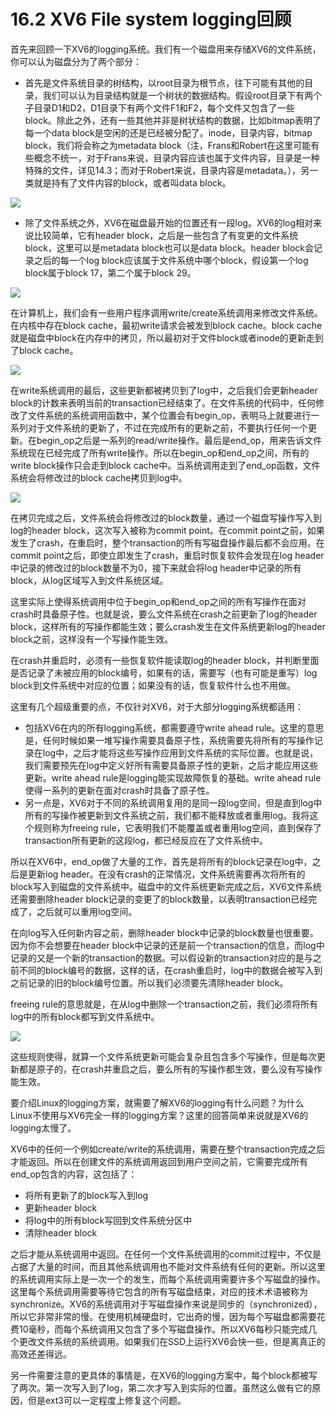 # 16.2 XV6 File system logging回顾

首先来回顾一下XV6的logging系统。我们有一个磁盘用来存储XV6的文件系统，你可以认为磁盘分为了两个部分：

* 首先是文件系统目录的树结构，以root目录为根节点，往下可能有其他的目录，我们可以认为目录结构就是一个树状的数据结构。假设root目录下有两个子目录D1和D2，D1目录下有两个文件F1和F2，每个文件又包含了一些block。除此之外，还有一些其他并非是树状结构的数据，比如bitmap表明了每一个data block是空闲的还是已经被分配了。inode，目录内容，bitmap block，我们将会称之为metadata block（注，Frans和Robert在这里可能有些概念不统一，对于Frans来说，目录内容应该也属于文件内容，目录是一种特殊的文件，详见14.3；而对于Robert来说，目录内容是metadata。），另一类就是持有了文件内容的block，或者叫data block。

![](<../gitbook/assets/image (474).png>)

* 除了文件系统之外，XV6在磁盘最开始的位置还有一段log。XV6的log相对来说比较简单，它有header block，之后是一些包含了有变更的文件系统block，这里可以是metadata block也可以是data block。header block会记录之后的每一个log block应该属于文件系统中哪个block，假设第一个log block属于block 17，第二个属于block 29。

![](<../gitbook/assets/image (521).png>)

在计算机上，我们会有一些用户程序调用write/create系统调用来修改文件系统。在内核中存在block cache，最初write请求会被发到block cache。block cache就是磁盘中block在内存中的拷贝，所以最初对于文件block或者inode的更新走到了block cache。

![](<../gitbook/assets/image (495).png>)

在write系统调用的最后，这些更新都被拷贝到了log中，之后我们会更新header block的计数来表明当前的transaction已经结束了。在文件系统的代码中，任何修改了文件系统的系统调用函数中，某个位置会有begin\_op，表明马上就要进行一系列对于文件系统的更新了，不过在完成所有的更新之前，不要执行任何一个更新。在begin\_op之后是一系列的read/write操作。最后是end\_op，用来告诉文件系统现在已经完成了所有write操作。所以在begin\_op和end\_op之间，所有的write block操作只会走到block cache中。当系统调用走到了end\_op函数，文件系统会将修改过的block cache拷贝到log中。

![](<../gitbook/assets/image (582).png>)

在拷贝完成之后，文件系统会将修改过的block数量，通过一个磁盘写操作写入到log的header block，这次写入被称为commit point。在commit point之前，如果发生了crash，在重启时，整个transaction的所有写磁盘操作最后都不会应用。在commit point之后，即使立即发生了crash，重启时恢复软件会发现在log header中记录的修改过的block数量不为0，接下来就会将log header中记录的所有block，从log区域写入到文件系统区域。

这里实际上使得系统调用中位于begin\_op和end\_op之间的所有写操作在面对crash时具备原子性。也就是说，要么文件系统在crash之前更新了log的header block，这样所有的写操作都能生效；要么crash发生在文件系统更新log的header block之前，这样没有一个写操作能生效。

在crash并重启时，必须有一些恢复软件能读取log的header block，并判断里面是否记录了未被应用的block编号，如果有的话，需要写（也有可能是重写）log block到文件系统中对应的位置；如果没有的话，恢复软件什么也不用做。

这里有几个超级重要的点，不仅针对XV6，对于大部分logging系统都适用：

* 包括XV6在内的所有logging系统，都需要遵守write ahead rule。这里的意思是，任何时候如果一堆写操作需要具备原子性，系统需要先将所有的写操作记录在log中，之后才能将这些写操作应用到文件系统的实际位置。也就是说，我们需要预先在log中定义好所有需要具备原子性的更新，之后才能应用这些更新。write ahead rule是logging能实现故障恢复的基础。write ahead rule使得一系列的更新在面对crash时具备了原子性。
* 另一点是，XV6对于不同的系统调用复用的是同一段log空间，但是直到log中所有的写操作被更新到文件系统之前，我们都不能释放或者重用log。我将这个规则称为freeing rule，它表明我们不能覆盖或者重用log空间，直到保存了transaction所有更新的这段log，都已经反应在了文件系统中。

所以在XV6中，end\_op做了大量的工作，首先是将所有的block记录在log中，之后是更新log header。在没有crash的正常情况，文件系统需要再次将所有的block写入到磁盘的文件系统中。磁盘中的文件系统更新完成之后，XV6文件系统还需要删除header block记录的变更了的block数量，以表明transaction已经完成了，之后就可以重用log空间。

在向log写入任何新内容之前，删除header block中记录的block数量也很重要。因为你不会想要在header block中记录的还是前一个transaction的信息，而log中记录的又是一个新的transaction的数据。可以假设新的transaction对应的是与之前不同的block编号的数据，这样的话，在crash重启时，log中的数据会被写入到之前记录的旧的block编号位置。所以我们必须要先清除header block。

freeing rule的意思就是，在从log中删除一个transaction之前，我们必须将所有log中的所有block都写到文件系统中。

![](<../gitbook/assets/image (454).png>)

这些规则使得，就算一个文件系统更新可能会复杂且包含多个写操作，但是每次更新都是原子的，在crash并重启之后，要么所有的写操作都生效，要么没有写操作能生效。

要介绍Linux的logging方案，就需要了解XV6的logging有什么问题？为什么Linux不使用与XV6完全一样的logging方案？这里的回答简单来说就是XV6的logging太慢了。

XV6中的任何一个例如create/write的系统调用，需要在整个transaction完成之后才能返回。所以在创建文件的系统调用返回到用户空间之前，它需要完成所有end\_op包含的内容，这包括了：

* 将所有更新了的block写入到log
* 更新header block
* 将log中的所有block写回到文件系统分区中
* 清除header block

之后才能从系统调用中返回。在任何一个文件系统调用的commit过程中，不仅是占据了大量的时间，而且其他系统调用也不能对文件系统有任何的更新。所以这里的系统调用实际上是一次一个的发生，而每个系统调用需要许多个写磁盘的操作。这里每个系统调用需要等待它包含的所有写磁盘结束，对应的技术术语被称为synchronize。XV6的系统调用对于写磁盘操作来说是同步的（synchronized），所以它非常非常的慢。在使用机械硬盘时，它出奇的慢，因为每个写磁盘都需要花费10毫秒，而每个系统调用又包含了多个写磁盘操作。所以XV6每秒只能完成几个更改文件系统的系统调用。如果我们在SSD上运行XV6会快一些，但是离真正的高效还差得远。

另一件需要注意的更具体的事情是，在XV6的logging方案中，每个block都被写了两次。第一次写入到了log，第二次才写入到实际的位置。虽然这么做有它的原因，但是ext3可以一定程度上修复这个问题。
